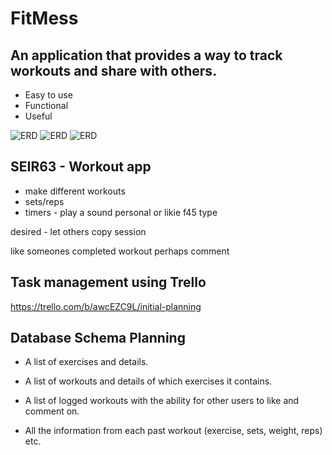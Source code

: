 # FitMess
## An application that provides a way to track workouts and share with others.

- Easy to use
- Functional
- Useful

![ERD](https://imgur.com/CeAefLI)
![ERD](https://imgur.com/Ugqcvpw)
![ERD](https://imgur.com/a/UArZUXX)

## SEIR63 - Workout app

- make different workouts
- sets/reps
- timers - play a sound
personal or likie f45 type


desired -
let others copy session

like someones completed workout
perhaps comment

## Task management using Trello
https://trello.com/b/awcEZC9L/initial-planning


## Database Schema Planning

- A list of exercises and details.

- A list of workouts and details of which exercises it contains.

- A list of logged workouts with the ability for other users to like and comment on.

- All the information from each past workout (exercise, sets, weight, reps) etc.